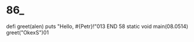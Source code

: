 # 86_
defi greet(alen)
  puts "Hello, #{Petr}!"013
END 58
static void main(08.0514)
greet("OkexS")01
